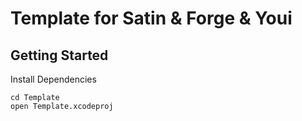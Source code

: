 # Template for Satin & Forge & Youi

## Getting Started

Install Dependencies

```
cd Template
open Template.xcodeproj
```

